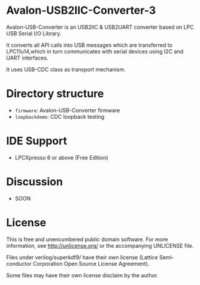 Avalon-USB2IIC-Converter-3
====================
Avalon-USB-Converter is an USB2IIC & USB2UART converter based on LPC USB Serial I/O Library.

It converts all API calls into USB messages which are transferred to LPC11u14,which in turn communicates with serial devices using I2C and UART interfaces. 

It uses USB-CDC class as transport mechanism.

Directory structure
===================
* `firmware`: Avalon-USB-Converter firmware
* `loopbackdemo`: CDC loopback testing

IDE Support
=============
* LPCXpresso 6 or above (Free Edition)


Discussion
==========
* SOON

License
=======
This is free and unencumbered public domain software. For more information,
see http://unlicense.org/ or the accompanying UNLICENSE file.

Files under verilog/superkdf9/ have their own license (Lattice Semi-
conductor Corporation Open Source License Agreement).

Some files may have their own license disclaim by the author.
